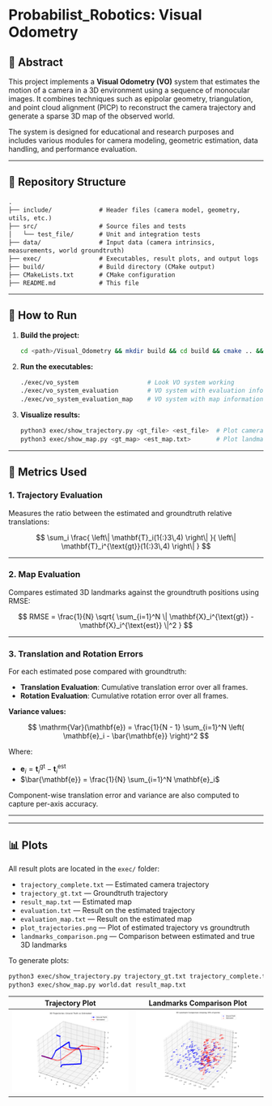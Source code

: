 # Probabilist_Robotics: Visual Odometry 

## 🧠 Abstract

This project implements a **Visual Odometry (VO)** system that estimates the motion of a camera in a 3D environment using a sequence of monocular images. It combines techniques such as epipolar geometry, triangulation, and point cloud alignment (PICP) to reconstruct the camera trajectory and generate a sparse 3D map of the observed world.

The system is designed for educational and research purposes and includes various modules for camera modeling, geometric estimation, data handling, and performance evaluation.

---

## 📁 Repository Structure

```
.
├── include/             # Header files (camera model, geometry, utils, etc.)
├── src/                 # Source files and tests
│   └── test_file/       # Unit and integration tests
├── data/                # Input data (camera intrinsics, measurements, world groundtruth)
├── exec/                # Executables, result plots, and output logs
├── build/               # Build directory (CMake output)
├── CMakeLists.txt       # CMake configuration
├── README.md            # This file
```

---

## 🚀 How to Run

1. **Build the project:**
   ```bash
   cd <path>/Visual_Odometry && mkdir build && cd build && cmake .. && make
   ```

2. **Run the executables:**
   ```bash
   ./exec/vo_system                   # Look VO system working
   ./exec/vo_system_evaluation        # VO system with evaluation information
   ./exec/vo_system_evaluation_map    # VO system with map information
   ```

3. **Visualize results:**
   ```bash
   python3 exec/show_trajectory.py <gt_file> <est_file>  # Plot camera trajectory
   python3 exec/show_map.py <gt_map> <est_map.txt>       # Plot landmark map
   ```

---

## 📏 Metrics Used

### 1. **Trajectory Evaluation**  
Measures the ratio between the estimated and groundtruth relative translations:

$$
\sum_i \frac{ \left\| \mathbf{T}_i(1{:}3\,4) \right\| }{ \left\| \mathbf{T}_i^{\text{gt}}(1{:}3\,4) \right\| }
$$

---

### 2. **Map Evaluation**  
Compares estimated 3D landmarks against the groundtruth positions using RMSE:

$$
RMSE = \frac{1}{N} \sqrt{ \sum_{i=1}^N \| \mathbf{X}_i^{\text{gt}} - \mathbf{X}_i^{\text{est}} \|^2 }
$$

---

### 3. **Translation and Rotation Errors**

For each estimated pose compared with groundtruth:

- **Translation Evaluation**: Cumulative translation error over all frames.  
- **Rotation Evaluation**: Cumulative rotation error over all frames.

**Variance values:**

$$
\mathrm{Var}(\mathbf{e}) = \frac{1}{N - 1} \sum_{i=1}^N \left( \mathbf{e}_i - \bar{\mathbf{e}} \right)^2
$$

Where:
- $\mathbf{e}_i = \mathbf{t}_i^{\text{gt}} - \mathbf{t}_i^{\text{est}}$
- $\bar{\mathbf{e}} = \frac{1}{N} \sum_{i=1}^N \mathbf{e}_i$

Component-wise translation error and variance are also computed to capture per-axis accuracy.

---


---

## 📊 Plots

All result plots are located in the `exec/` folder:

- `trajectory_complete.txt` — Estimated camera trajectory
- `trajectory_gt.txt` — Groundtruth trajectory
- `result_map.txt` — Estimated map
- `evaluation.txt` — Result on the estimated trajectory
- `evaluation_map.txt` — Result on the estimated map
- `plot_trajectories.png` — Plot of estimated trajectory vs groundtruth 
- `landmarks_comparison.png` — Comparison between estimated and true 3D landmarks

To generate plots:
```bash
python3 exec/show_trajectory.py trajectory_gt.txt trajectory_complete.txt
python3 exec/show_map.py world.dat result_map.txt
```

| Trajectory Plot                                  | Landmarks Comparison Plot                      |
|-------------------------------------------------|-----------------------------------------------|
| ![Trajectory](exec/plot_trajectories.png)        | ![Landmarks](exec/landmarks_comparison.png)   |



